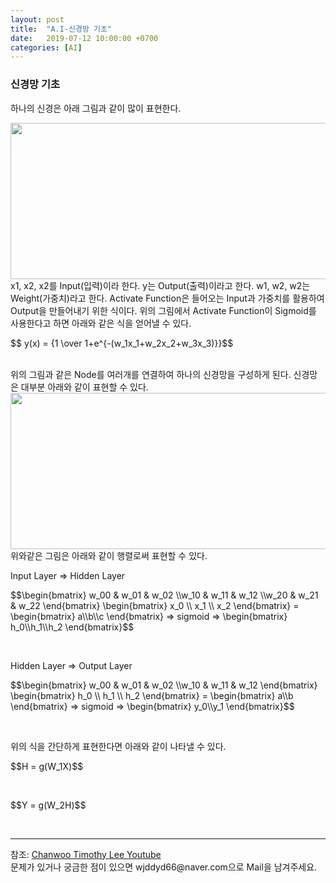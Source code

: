 ```yaml
---
layout: post
title:  "A.I-신경망 기초"
date:   2019-07-12 10:00:00 +0700
categories: [AI]
---
```


### 신경망 기초
<script type="text/javascript" src="https://cdn.mathjax.org/mathjax/latest/MathJax.js?config=TeX-AMS_HTML"></script>

하나의 신경은 아래 그림과 같이 많이 표현한다.  
<div><img src="https://raw.githubusercontent.com/wjddyd66/wjddyd66.github.io/master/static/img/AI/13.PNG" height="250" width="600" /></div>
x1, x2, x2를 Input(입력)이라 한다.  
y는 Output(출력)이라고 한다.  
w1, w2, w2는 Weight(가중치)라고 한다.  
Activate Function은 들어오는 Input과 가중치를 활용하여 Output을 만들어내기 위한 식이다.  
위의 그림에서 Activate Function이 Sigmoid를 사용한다고 하면 아래와 같은 식을 얻어낼 수 있다.  
<p> $$ y(x) = {1 \over 1+e^{-(w_1x_1+w_2x_2+w_3x_3)}}$$ </p><br>
위의 그림과 같은 Node를 여러개를 연결하여 하나의 신경망을 구성하게 된다.  
신경망은 대부분 아래와 같이 표현할 수 있다.  
<div><img src="https://raw.githubusercontent.com/wjddyd66/wjddyd66.github.io/master/static/img/AI/14.PNG" height="250" width="600" /></div>
위와같은 그림은 아래와 같이 행렬로써 표현할 수 있다.  

Input Layer => Hidden Layer  
<p>$$\begin{bmatrix} w_00 & w_01 & w_02 \\w_10 & w_11 & w_12 \\w_20 & w_21 & w_22 \end{bmatrix} \begin{bmatrix} x_0 \\ x_1 \\ x_2 \end{bmatrix} = \begin{bmatrix} a\\b\\c \end{bmatrix} => sigmoid => \begin{bmatrix} h_0\\h_1\\h_2 \end{bmatrix}$$</p><br>

Hidden Layer => Output Layer
<p>$$\begin{bmatrix} w_00 & w_01 & w_02 \\w_10 & w_11 & w_12 \end{bmatrix} \begin{bmatrix} h_0 \\ h_1 \\ h_2 \end{bmatrix} = \begin{bmatrix} a\\b \end{bmatrix} => sigmoid => \begin{bmatrix} y_0\\y_1 \end{bmatrix}$$</p><br>

위의 식을 간단하게 표현한다면 아래와 같이 나타낼 수 있다.  
<p>$$H = g(W_1X)$$</p><br>
<p>$$Y = g(W_2H)$$</p><br>

<hr>
참조: <a href="https://www.youtube.com/watch?v=iJ6Kj4XZBzA&list=PL1H8jIvbSo1q6PIzsWQeCLinUj_oPkLjc&index=24">Chanwoo Timothy Lee Youtube</a> <br>
문제가 있거나 궁금한 점이 있으면 wjddyd66@naver.com으로  Mail을 남겨주세요.